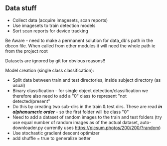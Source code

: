 ## Data stuff

- Collect data (acquire imagesets, scan reports)
- Use imagesets to train detection models
- Sort scan reports for device tracking

Be Aware - need to make a permanent solution for data_db's path in the dbcon file. When called from other modules it will need the whole path ie from the project root

Datasets are ignored by git for obvious reasons!!

Model creation (single class classification):
- Split data between train and test directories, inside subject directory (as usual)
- Binary classification - for single object detection/classification we therefore also need to add a "0" class to represent "not detected/present"
- Do this by creating two sub-dirs in the train & test dirs. These are read ***in alphanumeric order*** - so the first folder will be class "0"
- Need to add a dataset of random images to the train and test folders (try use equal number of random images as of the actual dataset, auto-downloader.py currently uses https://picsum.photos/200/200/?random)
- Use stochastic gradient descent optimizer
- add shuffle = true to generalize better